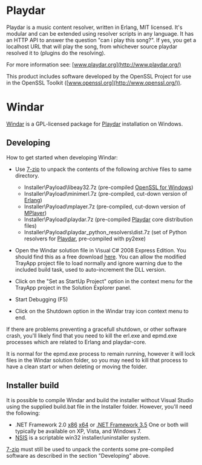 Playdar
=======
Playdar is a music content resolver, written in Erlang, MIT licensed.
It's modular and can be extended using resolver scripts in any language.
It has an HTTP API to answer the question "can i play this song?".
If yes, you get a localhost URL that will play the song, from whichever
source playdar resolved it to (plugins do the resolving).

For more information see: [www.playdar.org](http://www.playdar.org/)

This product includes software developed by the OpenSSL Project for use in
the OpenSSL Toolkit ([www.openssl.org](http://www.openssl.org/)).

Windar
======
[Windar](http://windar.org/) is a GPL-licensed package for 
[Playdar](http://www.playdar.org/) installation on Windows.

Developing
----------
How to get started when developing Windar:

-   Use [7-zip](http://www.7-zip.org/) to unpack the contents of the following
    archive files to same directory. 

    -   Installer\Payload\libeay32.7z
        (pre-compiled [OpenSSL for Windows](http://gnuwin32.sourceforge.net/packages/openssl.htm))
    -   Installer\Payload\minimerl.7z
        (pre-compiled, cut-down version of [Erlang](http://www.erlang.org/))
    -   Installer\Payload\mplayer.7z
        (pre-compiled, cut-down version of [MPlayer](http://www.mplayerhq.hu/))
    -   Installer\Payload\playdar.7z
        (pre-compiled [Playdar](http://www.playdar.org/) core distribution files)
    -   Installer\Payload\playdar_python_resolvers\dist.7z
        (set of Python resolvers for [Playdar](http://www.playdar.org/), pre-compiled with py2exe)

-   Open the Windar solution file in Visual C# 2008 Express Edition. You should
    find this as a free download [here](http://www.microsoft.com/express/downloads/).
    You can allow the modified TrayApp project file to load normally and ignore
    warning due to the included build task, used to auto-increment the DLL version.

-   Click on the "Set as StartUp Project" option in the context menu for the
    TrayApp project in the Solution Explorer panel.

-   Start Debugging (F5)

-   Click on the Shutdown option in the Windar tray icon context menu to end.

If there are problems preventing a gracefull shutdown, or other software crash,
you'll likely find that you need to kill the erl.exe and epmd.exe processes
which are related to Erlang and playdar-core.

It is normal for the epmd.exe process to remain running, however it will lock
files in the Windar solution folder, so you may need to kill that process to
have a clean start or when deleting or moving the folder.

Installer build
---------------
It is possible to compile Windar and build the installer without Visual Studio
using the supplied build.bat file in the Installer folder. However, you'll
need the following:

-   .NET Framework 2.0
    [x86](http://www.microsoft.com/downloads/details.aspx?FamilyID=0856eacb-4362-4b0d-8edd-aab15c5e04f5&displaylang=en)
    [x64](http://www.microsoft.com/downloads/details.aspx?familyid=B44A0000-ACF8-4FA1-AFFB-40E78D788B00&displaylang=en)
    or [.NET Framework 3.5](http://www.microsoft.com/downloads/details.aspx?familyid=333325FD-AE52-4E35-B531-508D977D32A6&displaylang=en)
    One or both will typically be available on XP, Vista, and Windows 7.
-   [NSIS](http://nsis.sourceforge.net/Download) is a 
    scriptable win32 installer/uninstaller system.

[7-zip](http://www.7-zip.org/) must still be used to unpack the contents some
pre-compiled software as described in the section "Developing" above.